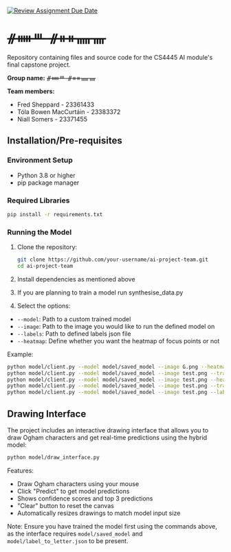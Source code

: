[![Review Assignment Due Date](https://classroom.github.com/assets/deadline-readme-button-22041afd0340ce965d47ae6ef1cefeee28c7c493a6346c4f15d667ab976d596c.svg)](https://classroom.github.com/a/XqvnLU5y)
# ᚌᚔᚈ ᚌᚑᚑᚅᚄ
Repository containing files and source code for the CS4445 AI module's final capstone project.

**Group name:** ᚌᚔᚈ ᚌᚑᚑᚅᚄ 
  
**Team members:**
- Fred Sheppard - 23361433
- Tóla Bowen MacCurtáin - 23383372
- Niall Somers - 23371455

## Installation/Pre-requisites

### Environment Setup
- Python 3.8 or higher
- pip package manager

### Required Libraries
```bash
pip install -r requirements.txt
```

### Running the Model
1. Clone the repository:
   ```bash
   git clone https://github.com/your-username/ai-project-team.git
   cd ai-project-team
   ```
2. Install dependencies as mentioned above
3. If you are planning to train a model run synthesise_data.py

4. Select the options:
- `--model`: Path to a custom trained model 
- `--image`: Path to the image you would like to run the defined model on
- `--labels`: Path to defined labels json file
- `--heatmap`: Define whether you want the heatmap of focus points or not

Example:
```bash
python model/client.py --model model/saved_model --image G.png --heatmap 
python model/client.py --model model/saved_model --image test.png --train
python model/client.py --model model/saved_model --image test.png --heatmap    
python model/client.py --model model/saved_model --image test.png --train --heatmap   
python model/client.py --model model/saved_model --image test.png --labels model/label_to_letter.json #only used if labels cannot be found 
```

## Drawing Interface

The project includes an interactive drawing interface that allows you to draw Ogham characters and get real-time predictions using the hybrid model:

```bash
python model/draw_interface.py
```

Features:
- Draw Ogham characters using your mouse
- Click "Predict" to get model predictions
- Shows confidence scores and top 3 predictions
- "Clear" button to reset the canvas
- Automatically resizes drawings to match model input size

Note: Ensure you have trained the model first using the commands above, as the interface requires `model/saved_model` and `model/label_to_letter.json` to be present.
